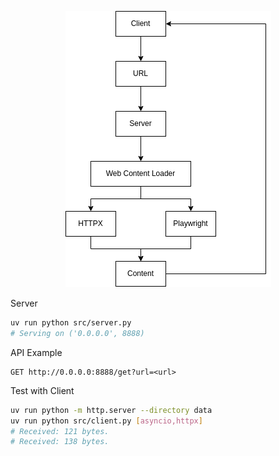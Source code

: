 <p align="center"><img src="./_readme/Diagram.drawio.png" /></p>

Server
```bash
uv run python src/server.py
# Serving on ('0.0.0.0', 8888)
```

API Example
```
GET http://0.0.0.0:8888/get?url=<url>
```

Test with Client
```bash
uv run python -m http.server --directory data
uv run python src/client.py [asyncio,httpx]
# Received: 121 bytes.
# Received: 138 bytes.
```
